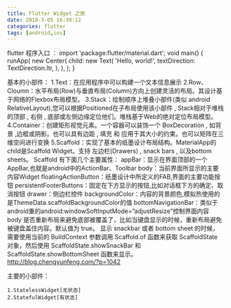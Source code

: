 ```yaml
---
title: Flutter Widget 之旅
date: 2018-3-05 16:30:12
categories: flutter
tags: [android,ios]
---
```


flutter 程序入口 ：
import 'package:flutter/material.dart';
void main() {
  runApp(
    new Center(
      child: new Text(
        'Hello, world!',
        textDirection: TextDirection.ltr,
      ),
    ),
  );
}

基本的小部件：
	1.Text：在应用程序中可以构建一个文本信息展示
	2.Row、Cloumn：水平布局(Row)与垂直布局(Column)方向上创建灵活的布局。其设计基于网络的Flexbox布局模型。
	3.Stack：绘制顺序上堆叠小部件(类似 android RelativeLayout),您可以根据Positioned在子布局使用该小部件 , Stack相对于堆栈的顶部 , 右侧 , 底部或左侧边缘定位他们。堆栈基于Web的绝对定位布局模型。
	4.Container：创建矩形视觉元素。一个容器可以装饰一个 BoxDecoration , 如背景 ,边框或阴影。也可以具有边距 , 填充 和 应用于其大小的约束。也可以矩阵在三维空间进行变换
	5.Scaffold：实现了基本的纸墨设计布局结构。MaterialApp的child是Scaffold Widget。支持 左边栏(Drawers) , snack bars , 以及bottom sheets。
	Scaffold 有下面几个主要属性：
	appBar：显示在界面顶部的一个AppBar,也就是android中的ActionBar、Toolbar
	body：当前界面所显示的主要内容Widget
	floatingActionButton：纸墨设计中所定义的FAB,界面的主要功能按钮
	persistentFooterButtons：固定在下方显示的按钮,比如对话框下方的确定、取消按钮
	drawer：侧边栏控件
	backgroundColor：内容的背景颜色,模拟热使用的是ThemeData.scaffoldBackgroundColor的值
	bottomNavigationBar：类似于android重的android:windowSoftInputMode=”adjustResize”控制界面内容 body 是否重新布局来避免底部被覆盖了，比如当键盘显示的时候，重新布局避免被键盘盖住内容。默认值为 true。
显示 snackbar 或者 bottom sheet 的时候，需要使用当前的 BuildContext 参数调用 Scaffold.of 函数来获取 ScaffoldState 对象，然后使用 ScaffoldState.showSnackBar 和 ScaffoldState.showBottomSheet 函数来显示。
http://blog.chengyunfeng.com/?p=1042

主要的小部件：

	1.StatelessWidget[无状态]
	2.StatefulWidget[有状态]